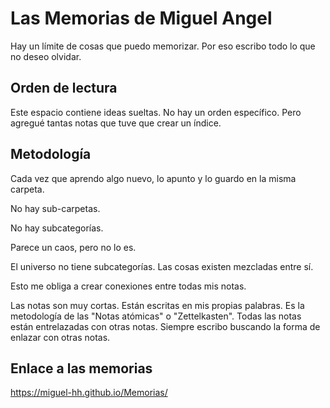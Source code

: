 # Las Memorias de Miguel Angel

Hay un límite de cosas que puedo memorizar. 
Por eso escribo todo lo que no deseo olvidar.

## Orden de lectura
Este espacio contiene ideas sueltas.
No hay un orden específico. 
Pero agregué tantas notas que tuve que crear un índice.

## Metodología

Cada vez que aprendo algo nuevo, lo apunto y lo guardo en la misma carpeta.  

No hay sub-carpetas. 

No hay subcategorías. 

Parece un caos, pero no lo es. 

El universo no tiene subcategorías. Las cosas existen mezcladas entre sí. 

Esto me obliga a crear conexiones entre todas mis notas.

Las notas son muy cortas. Están escritas en mis propias palabras.  Es la metodología de las "Notas atómicas" o "Zettelkasten". Todas las notas están entrelazadas con otras notas. Siempre escribo buscando la forma de enlazar con otras notas.

## Enlace a las memorias
https://miguel-hh.github.io/Memorias/